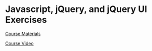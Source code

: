 # Javascript, jQuery, and jQuery UI Exercises

[Course Materials](http://www.coreservlets.com/javascript-jquery-tutorial/#overview)

[Course Video](https://www.safaribooksonline.com/library/view/javascript-jquery-and/9780134433950/)